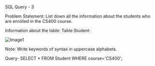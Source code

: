 SQL Query - 3

Problem Statement:
List down all the information about the students who are enrolled in the CS400 course.

Information about the table:
Table Student:

![Image1](https://user-images.githubusercontent.com/97792024/184506923-9c238eed-ee1a-480c-a97f-024ff055e882.png)


Note: Write keywords of syntax in uppercase alphabets.

Query- SELECT * FROM Student WHERE course='CS400';
